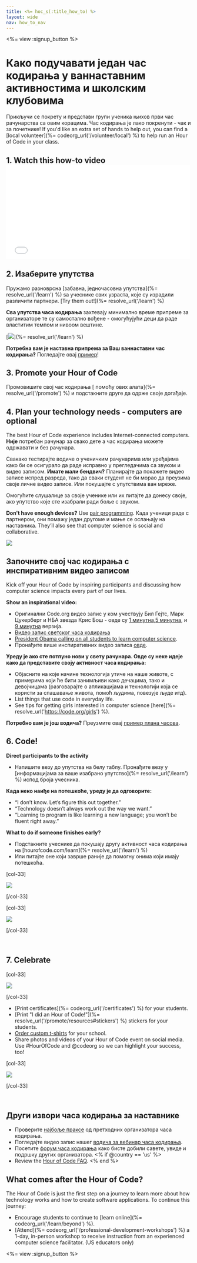 ```yaml
---
title: <%= hoc_s(:title_how_to) %>
layout: wide
nav: how_to_nav
---
```

<%= view :signup_button %>

# Како подучавати један час кодирања у ваннаставним активностима и школским клубовима

Прикључи се покрету и представи групи ученика њихов први час рачунарства са овим корацима. Час кодирања је лако покренути - чак и за почетнике! If you'd like an extra set of hands to help out, you can find a [local volunteer](%= codeorg_url('/volunteer/local') %) to help run an Hour of Code in your class.

## 1. Watch this how-to video <iframe width="500" height="255" src="//www.youtube.com/embed/SrnvvWDm73k" frameborder="0" allowfullscreen mark="crwd-mark"></iframe> 

## 2. Изаберите упутства

Пружамо разноврсна [забавна, једночасовна упутства](%= resolve_url('/learn') %) ѕа учеснике свих узраста, које су израдили различити партнери. [Try them out!](%= resolve_url('/learn') %)

**Сва упутства часа кодирања** захтевају минимално време припреме за организаторе те су самостално вођене - омогућујући деци да раде властитим темпом и нивоом вештине.

[![](/images/fit-700/tutorials.png)](%= resolve_url('/learn') %)

**Потребна вам је наставна припрема за Ваш ваннаставни час кодирања?** Погледајте овај [пример](/files/AfterschoolEducatorLessonPlanOutline.docx)!

## 3. Promote your Hour of Code

Промовишите свој час кодирања [ помоћу ових алата](%= resolve_url('/promote') %) и подстакните друге да одрже своје догађаје.

## 4. Plan your technology needs - computers are optional

The best Hour of Code experience includes Internet-connected computers. **Није** потребан рачунар за свако дете а час кодирања можете одржавати и без рачунара.

Свакако тестирајте водиче о ученичким рачунарима или уређајима како би се осигурало да раде исправно у прегледачима са звуком и видео записом. **Имате мали бендвич?** Планирајте да покажете видео записе испред разреда, тако да сваки студент не би морао да преузима своје личне видео записе. Или покушајте с упутствима ван мреже.

Омогућите слушалице за своје ученике или их питајте да донесу своје, ако упутство које сте изабрали ради боље с звуком.

**Don't have enough devices?** Use [pair programming](https://www.youtube.com/watch?v=vgkahOzFH2Q). Када ученици раде с партнером, они помажу један другоме и мање се ослањају на наставника. They’ll also see that computer science is social and collaborative.

<img src="/images/fit-350/group_ipad.jpg" />

## Започните свој час кодирања с инспиративним видео записом

Kick off your Hour of Code by inspiring participants and discussing how computer science impacts every part of our lives.

**Show an inspirational video:**

- Оригинални Code.org видео запис у ком учествују Бил Гејтс, Марк Цукерберг и НБА звезда Крис Бош - овде су [1 минутна](https://www.youtube.com/watch?v=qYZF6oIZtfc),[5 минутна](https://www.youtube.com/watch?v=nKIu9yen5nc), и [9 минутна](https://www.youtube.com/watch?v=dU1xS07N-FA) верзија.
- [Видео запис светског часа кодирања](https://www.youtube.com/watch?v=KsOIlDT145A)
- [President Obama calling on all students to learn computer science](https://www.youtube.com/watch?v=6XvmhE1J9PY).
- Пронађите више инспиративних видео записа [овде](https://www.youtube.com/playlist?list=PLzdnOPI1iJNfpD8i4Sx7U0y2MccnrNZuP).

**Уреду је ако сте потпуно нови у свету рачунара. Овде су неке идеје како да представите своју активност часа кодирања:**

- Објасните на које начине технологија утиче на наше животе, с примерима који ће бити занимљиви како дечацима, тако и девојчицама (разговарајте о апликацијама и технологији која се користи за спашавање живота, помоћ људима, повезује људе итд).
- List things that use code in everyday life.
- See tips for getting girls interested in computer science [here](%= resolve_url('https://code.org/girls') %).

**Потребно вам је још водича?** Преузмите овај [пример плана часова](/files/AfterschoolEducatorLessonPlanOutline.docx).

## 6. Code!

**Direct participants to the activity**

- Напишите везу до упутства на белу таблу. Пронађите везу у [информацијама за ваше изабрано упутство](%= resolve_url('/learn') %) испод броја учесника.

**Када неко наиђе на потешкоће, уреду је да одговорите:**

- “I don’t know. Let’s figure this out together.”
- “Technology doesn’t always work out the way we want.”
- “Learning to program is like learning a new language; you won’t be fluent right away.”

**What to do if someone finishes early?**

- Подстакните учеснике да покушају другу активност часа кодирања на [hourofcode.com/learn](%= resolve_url('/learn') %)
- Или питајте оне који заврше раније да помогну онима који имају потешкоћа.

[col-33]

![](/images/fit-250/highschoolgirls.jpeg)

[/col-33]

[col-33]

![](/images/fit-300/group_ar.jpg)

[/col-33]

<p style="clear:both">&nbsp;</p>

## 7. Celebrate

[col-33]

![](/images/fit-300/boy-certificate.jpg)

[/col-33]

- [Print certificates](%= codeorg_url('/certificates') %) for your students.
- [Print "I did an Hour of Code!"](%= resolve_url('/promote/resources#stickers') %) stickers for your students.
- [Order custom t-shirts](http://blog.code.org/post/132608499493/hour-of-code-shirts-and-more) for your school.
- Share photos and videos of your Hour of Code event on social media. Use #HourOfCode and @codeorg so we can highlight your success, too!

[col-33]

![](/images/fit-260/highlight-certificates.jpg)

[/col-33]

<p style="clear:both">&nbsp;</p>

## Други извори часа кодирања за наставнике

- Проверите [најбоље праксе](http://www.slideshare.net/TeachCode/hour-of-code-best-practices-for-successful-educators-51273466) од претходних организатора часа кодирања.
- Погледајте видео запис нашег [водича за вебинар часа кодирања](https://youtu.be/EJeMeSW2-Mw).
- Посетите [форум часа кодирања](http://forum.code.org/c/plc/hour-of-code) како бисте добили савете, увиде и подршку других организатора. <% if @country == 'us' %>
- Review the [Hour of Code FAQ](https://support.code.org/hc/en-us/categories/200147083-Hour-of-Code). <% end %>

## What comes after the Hour of Code?

The Hour of Code is just the first step on a journey to learn more about how technology works and how to create software applications. To continue this journey:

- Encourage students to continue to [learn online](%= codeorg_url('/learn/beyond') %).
- [Attend](%= codeorg_url('/professional-development-workshops') %) a 1-day, in-person workshop to receive instruction from an experienced computer science facilitator. (US educators only)

<%= view :signup_button %>